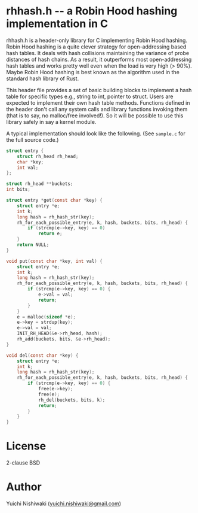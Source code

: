 # rhhash.h -- a Robin Hood hashing implementation in C

rhhash.h is a header-only library for C implementing Robin Hood hashing.
Robin Hood hashing is a quite clever strategy for open-addressing based hash tables.
It deals with hash collisions maintaining the variance of probe distances of hash chains.
As a result, it outperforms most open-addressing hash tables and works pretty well even when the load is very high (> 90%).
Maybe Robin Hood hashing is best known as the algorithm used in the standard hash library of Rust.

This header file provides a set of basic building blocks to implement a hash table for specific types e.g., string to int, pointer to struct.
Users are expected to implement their own hash table methods.
Functions defined in the header don't call any system calls and library functions invoking them (that is to say, no malloc/free involved!).
So it will be possible to use this library safely in say a kernel module.

A typical implementation should look like the following.
(See `sample.c` for the full source code.)

```c
struct entry {
    struct rh_head rh_head;
    char *key;
    int val;
};

struct rh_head **buckets;
int bits;

struct entry *get(const char *key) {
    struct entry *e;
    int k;
    long hash = rh_hash_str(key);
    rh_for_each_possible_entry(e, k, hash, buckets, bits, rh_head) {
        if (strcmp(e->key, key) == 0)
            return e;
    }
    return NULL;
}

void put(const char *key, int val) {
    struct entry *e;
    int k;
    long hash = rh_hash_str(key);
    rh_for_each_possible_entry(e, k, hash, buckets, bits, rh_head) {
        if (strcmp(e->key, key) == 0) {
            e->val = val;
            return;
        }
    }
    e = malloc(sizeof *e);
    e->key = strdup(key);
    e->val = val;
    INIT_RH_HEAD(&e->rh_head, hash);
    rh_add(buckets, bits, &e->rh_head);
}

void del(const char *key) {
    struct entry *e;
    int k;
    long hash = rh_hash_str(key);
    rh_for_each_possible_entry(e, k, hash, buckets, bits, rh_head) {
        if (strcmp(e->key, key) == 0) {
            free(e->key);
            free(e);
            rh_del(buckets, bits, k);
            return;
        }
    }
}
```

# License

2-clause BSD

# Author

Yuichi Nishiwaki (yuichi.nishiwaki@gmail.com)